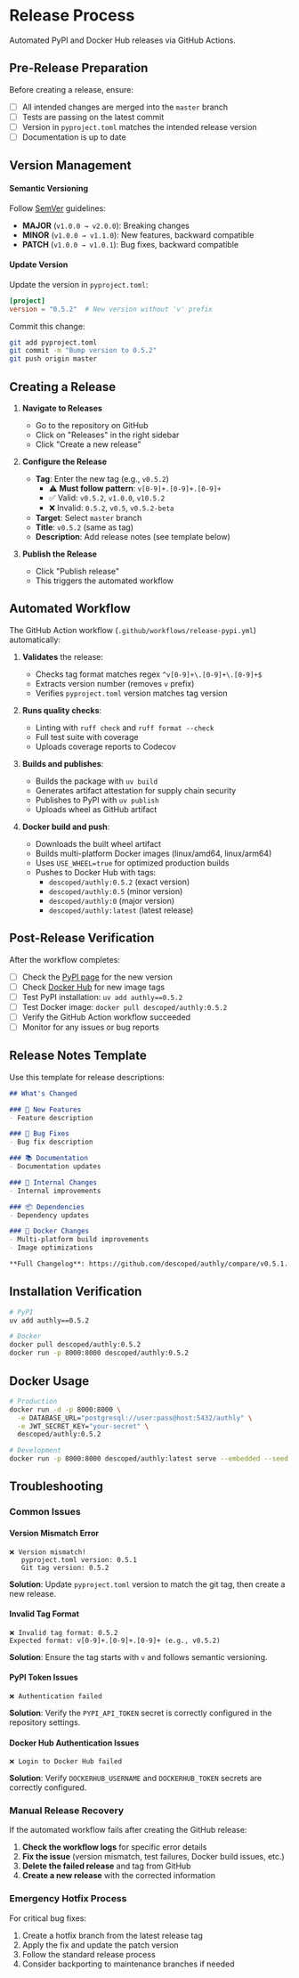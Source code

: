 # Release Process

Automated PyPI and Docker Hub releases via GitHub Actions.

## Pre-Release Preparation

Before creating a release, ensure:

- [ ] All intended changes are merged into the `master` branch
- [ ] Tests are passing on the latest commit
- [ ] Version in `pyproject.toml` matches the intended release version
- [ ] Documentation is up to date

## Version Management

#### Semantic Versioning
Follow [SemVer](https://semver.org/) guidelines:
- **MAJOR** (`v1.0.0 → v2.0.0`): Breaking changes
- **MINOR** (`v1.0.0 → v1.1.0`): New features, backward compatible
- **PATCH** (`v1.0.0 → v1.0.1`): Bug fixes, backward compatible

#### Update Version
Update the version in `pyproject.toml`:
```toml
[project]
version = "0.5.2"  # New version without 'v' prefix
```

Commit this change:
```bash
git add pyproject.toml
git commit -m "Bump version to 0.5.2"
git push origin master
```

## Creating a Release

1. **Navigate to Releases**
   - Go to the repository on GitHub
   - Click on "Releases" in the right sidebar
   - Click "Create a new release"

2. **Configure the Release**
   - **Tag**: Enter the new tag (e.g., `v0.5.2`)
     - ⚠️ **Must follow pattern**: `v[0-9]+.[0-9]+.[0-9]+`
     - ✅ Valid: `v0.5.2`, `v1.0.0`, `v10.5.2`
     - ❌ Invalid: `0.5.2`, `v0.5`, `v0.5.2-beta`
   - **Target**: Select `master` branch
   - **Title**: `v0.5.2` (same as tag)
   - **Description**: Add release notes (see template below)

3. **Publish the Release**
   - Click "Publish release"
   - This triggers the automated workflow

## Automated Workflow

The GitHub Action workflow (`.github/workflows/release-pypi.yml`) automatically:

1. **Validates** the release:
   - Checks tag format matches regex `^v[0-9]+\.[0-9]+\.[0-9]+$`
   - Extracts version number (removes `v` prefix)
   - Verifies `pyproject.toml` version matches tag version

2. **Runs quality checks**:
   - Linting with `ruff check` and `ruff format --check`
   - Full test suite with coverage
   - Uploads coverage reports to Codecov

3. **Builds and publishes**:
   - Builds the package with `uv build`
   - Generates artifact attestation for supply chain security
   - Publishes to PyPI with `uv publish`
   - Uploads wheel as GitHub artifact

4. **Docker build and push**:
   - Downloads the built wheel artifact
   - Builds multi-platform Docker images (linux/amd64, linux/arm64)
   - Uses `USE_WHEEL=true` for optimized production builds
   - Pushes to Docker Hub with tags:
     - `descoped/authly:0.5.2` (exact version)
     - `descoped/authly:0.5` (minor version)
     - `descoped/authly:0` (major version)
     - `descoped/authly:latest` (latest release)

## Post-Release Verification

After the workflow completes:

- [ ] Check the [PyPI page](https://pypi.org/project/authly/) for the new version
- [ ] Check [Docker Hub](https://hub.docker.com/r/descoped/authly) for new image tags
- [ ] Test PyPI installation: `uv add authly==0.5.2`
- [ ] Test Docker image: `docker pull descoped/authly:0.5.2`
- [ ] Verify the GitHub Action workflow succeeded
- [ ] Monitor for any issues or bug reports

## Release Notes Template

Use this template for release descriptions:

```markdown
## What's Changed

### 🚀 New Features
- Feature description

### 🐛 Bug Fixes  
- Bug fix description

### 📚 Documentation
- Documentation updates

### 🔧 Internal Changes
- Internal improvements

### 📦 Dependencies
- Dependency updates

### 🐳 Docker Changes
- Multi-platform build improvements
- Image optimizations

**Full Changelog**: https://github.com/descoped/authly/compare/v0.5.1...v0.5.2
```

## Installation Verification

```bash
# PyPI
uv add authly==0.5.2

# Docker
docker pull descoped/authly:0.5.2
docker run -p 8000:8000 descoped/authly:0.5.2
```

## Docker Usage

```bash
# Production
docker run -d -p 8000:8000 \
  -e DATABASE_URL="postgresql://user:pass@host:5432/authly" \
  -e JWT_SECRET_KEY="your-secret" \
  descoped/authly:0.5.2

# Development
docker run -p 8000:8000 descoped/authly:latest serve --embedded --seed
```

## Troubleshooting

### Common Issues

#### Version Mismatch Error
```
❌ Version mismatch!
   pyproject.toml version: 0.5.1
   Git tag version: 0.5.2
```

**Solution**: Update `pyproject.toml` version to match the git tag, then create a new release.

#### Invalid Tag Format
```
❌ Invalid tag format: 0.5.2
Expected format: v[0-9]+.[0-9]+.[0-9]+ (e.g., v0.5.2)
```

**Solution**: Ensure the tag starts with `v` and follows semantic versioning.

#### PyPI Token Issues
```
❌ Authentication failed
```

**Solution**: Verify the `PYPI_API_TOKEN` secret is correctly configured in the repository settings.

#### Docker Hub Authentication Issues
```
❌ Login to Docker Hub failed
```

**Solution**: Verify `DOCKERHUB_USERNAME` and `DOCKERHUB_TOKEN` secrets are correctly configured.

### Manual Release Recovery

If the automated workflow fails after creating the GitHub release:

1. **Check the workflow logs** for specific error details
2. **Fix the issue** (version mismatch, test failures, Docker build issues, etc.)
3. **Delete the failed release** and tag from GitHub
4. **Create a new release** with the corrected information

### Emergency Hotfix Process

For critical bug fixes:

1. Create a hotfix branch from the latest release tag
2. Apply the fix and update the patch version
3. Follow the standard release process
4. Consider backporting to maintenance branches if needed